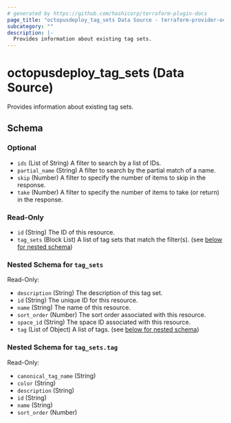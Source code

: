 ```yaml
---
# generated by https://github.com/hashicorp/terraform-plugin-docs
page_title: "octopusdeploy_tag_sets Data Source - terraform-provider-octopusdeploy"
subcategory: ""
description: |-
  Provides information about existing tag sets.
---
```


# octopusdeploy_tag_sets (Data Source)

Provides information about existing tag sets.



<!-- schema generated by tfplugindocs -->
## Schema

### Optional

- `ids` (List of String) A filter to search by a list of IDs.
- `partial_name` (String) A filter to search by the partial match of a name.
- `skip` (Number) A filter to specify the number of items to skip in the response.
- `take` (Number) A filter to specify the number of items to take (or return) in the response.

### Read-Only

- `id` (String) The ID of this resource.
- `tag_sets` (Block List) A list of tag sets that match the filter(s). (see [below for nested schema](#nestedblock--tag_sets))

<a id="nestedblock--tag_sets"></a>
### Nested Schema for `tag_sets`

Read-Only:

- `description` (String) The description of this tag set.
- `id` (String) The unique ID for this resource.
- `name` (String) The name of this resource.
- `sort_order` (Number) The sort order associated with this resource.
- `space_id` (String) The space ID associated with this resource.
- `tag` (List of Object) A list of tags. (see [below for nested schema](#nestedatt--tag_sets--tag))

<a id="nestedatt--tag_sets--tag"></a>
### Nested Schema for `tag_sets.tag`

Read-Only:

- `canonical_tag_name` (String)
- `color` (String)
- `description` (String)
- `id` (String)
- `name` (String)
- `sort_order` (Number)


